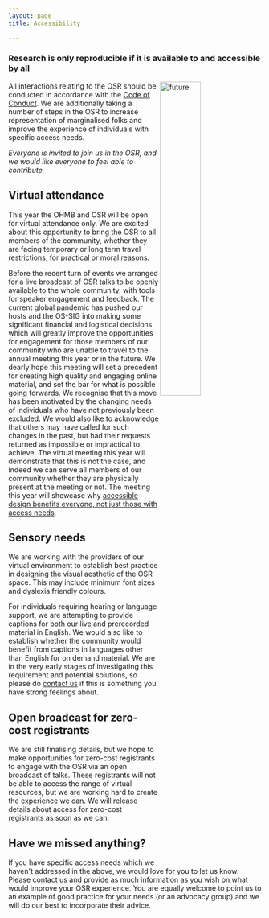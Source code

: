 ```yaml
---
layout: page
title: Accessibility

---
```


### Research is only reproducible if it is available to and accessible by all

<img align="right" src="../img/undraw_enter_uhqk.png" alt="future" width="40%">

All interactions relating to the OSR should be conducted in accordance with the <a href="https://www.humanbrainmapping.org/i4a/pages/index.cfm?pageid=3846">Code of Conduct</a>. We are additionally taking a number of steps in the OSR to increase representation of marginalised folks and improve the experience of individuals with specific access needs.

*Everyone is invited to join us in the OSR, and we would like everyone to feel able to contribute.*

## Virtual attendance

This year the OHMB and OSR will be open for virtual attendance only. We are excited about this opportunity to bring the OSR to all members of the community, whether they are facing temporary or long term travel restrictions, for practical or moral reasons.

Before the recent turn of events we arranged for a live broadcast of OSR talks to be openly available to the whole community, with tools for speaker engagement and feedback. The current global pandemic has pushed our hosts and the OS-SIG into making some significant financial and logistical decisions which will greatly improve the opportunities for engagement for those members of our community who are unable to travel to the annual meeting this year or in the future. We dearly hope this meeting will set a precedent for creating high quality and engaging online material, and set the bar for what is possible going forwards. We recognise that this move has been motivated by the changing needs of individuals who have not previously been excluded. We would also like to acknowledge that others may have called for such changes in the past, but had their requests returned as impossible or impractical to achieve. The virtual meeting this year will demonstrate that this is not the case, and indeed we can serve all members of our community whether they are physically present at the meeting or not. The meeting this year will showcase why [accessible design benefits everyone, not just those with access needs](https://blog.ai-media.tv/blog/why-designing-for-accessibility-helps-everyone).

## Sensory needs

We are working with the providers of our virtual environment to establish best practice in designing the visual aesthetic of the OSR space. This may include minimum font sizes and dyslexia friendly colours.

For individuals requiring hearing or language support, we are attempting to provide captions for both our live and prerecorded material in English. We would also like to establish whether the community would benefit from captions in languages other than English for on demand material. We are in the very early stages of investigating this requirement and potential solutions, so please do [contact us](contact.md) if this is something you have strong feelings about.

## Open broadcast for zero-cost registrants

We are still finalising details, but we hope to make opportunities for zero-cost registrants to engage with the OSR via an open broadcast of talks. These registrants will not be able to access the range of virtual resources, but we are working hard to create the experience we can. We will release details about access for zero-cost registrants as soon as we can.

<!-- For the first time in OHBM and OSR history, we will host a virtual meeting and broadcast all the scheduled OSR material via the [OS-SIG YouTube channel](https://www.youtube.com/channel/UChvSitFvqGDeA1y7MJs4CGQ) to anyone who would like to tune in!
The live broadcast will be supported by a system for receiving questions from remote viewers, so they can contribute directly to the discussion.

We are pleased that the stream to YouTube will not require our viewers to install any additional software and the feed can be scaled to fit available bandwidth. We are aware that YouTube is not currently available in all countries and are working to identify a more universal solution. We are very happy for you to [contact us](contact.md) to discuss options if YouTube is not a available in your region. -->

## Have we missed anything?

If you have specific access needs which we haven't addressed in the above, we would love for you to let us know. Please [contact us](contact.md) and provide as much information as you wish on what would improve your OSR experience. You are equally welcome to point us to an example of good practice for your needs (or an advocacy group) and we will do our best to incorporate their advice.
